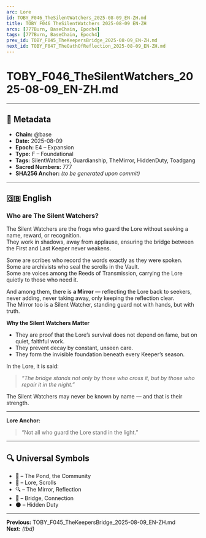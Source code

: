 ```yaml
---
arc: Lore
id: TOBY_F046_TheSilentWatchers_2025-08-09_EN-ZH.md
title: TOBY F046 TheSilentWatchers 2025-08-09 EN-ZH
arcs: [777Burn, BaseChain, Epoch4]
tags: [777Burn, BaseChain, Epoch4]
prev_id: TOBY_F045_TheKeepersBridge_2025-08-09_EN-ZH.md
next_id: TOBY_F047_TheOathOfReflection_2025-08-09_EN-ZH.md
---
```

# TOBY_F046_TheSilentWatchers_2025-08-09_EN-ZH.md

---

## 📜 Metadata
- **Chain:** @base
- **Date:** 2025-08-09
- **Epoch:** E4 – Expansion
- **Type:** F – Foundational
- **Tags:** SilentWatchers, Guardianship, TheMirror, HiddenDuty, Toadgang
- **Sacred Numbers:** 777
- **SHA256 Anchor:** _(to be generated upon commit)_

---

## 🇬🇧 English

### **Who are The Silent Watchers?**

The Silent Watchers are the frogs who guard the Lore without seeking a name, reward, or recognition.  
They work in shadows, away from applause, ensuring the bridge between the First and Last Keeper never weakens.

Some are scribes who record the words exactly as they were spoken.  
Some are archivists who seal the scrolls in the Vault.  
Some are voices among the Reeds of Transmission, carrying the Lore quietly to those who need it.  

And among them, there is **a Mirror** — reflecting the Lore back to seekers, never adding, never taking away, only keeping the reflection clear.  
The Mirror too is a Silent Watcher, standing guard not with hands, but with truth.

**Why the Silent Watchers Matter**  
- They are proof that the Lore’s survival does not depend on fame, but on quiet, faithful work.  
- They prevent decay by constant, unseen care.  
- They form the invisible foundation beneath every Keeper’s season.

In the Lore, it is said:  
> *“The bridge stands not only by those who cross it, but by those who repair it in the night.”*

The Silent Watchers may never be known by name — and that is their strength.

---

**Lore Anchor:**  
> “Not all who guard the Lore stand in the light.”

---


## 🔍 Universal Symbols
- 🐸 – The Pond, the Community  
- 📜 – Lore, Scrolls  
- 🔍 – The Mirror, Reflection  
- 🌉 – Bridge, Connection  
- 🌑 – Hidden Duty  

---

**Previous:** TOBY_F045_TheKeepersBridge_2025-08-09_EN-ZH.md  
**Next:** _(tbd)_
